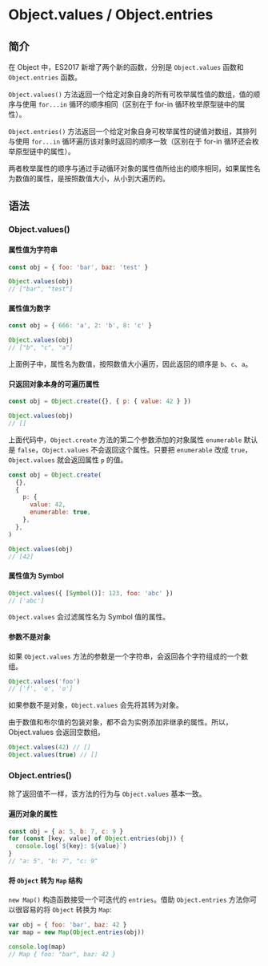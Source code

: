 # Object.values / Object.entries

## 简介

在 Object 中，ES2017 新增了两个新的函数，分别是 `Object.values` 函数和 `Object.entries` 函数。

`Object.values()` 方法返回一个给定对象自身的所有可枚举属性值的数组，值的顺序与使用 `for...in` 循环的顺序相同（区别在于 for-in 循环枚举原型链中的属性）。

`Object.entries()` 方法返回一个给定对象自身可枚举属性的键值对数组，其排列与使用 `for...in` 循环遍历该对象时返回的顺序一致（区别在于 for-in 循环还会枚举原型链中的属性）。

两者枚举属性的顺序与通过手动循环对象的属性值所给出的顺序相同，如果属性名为数值的属性，是按照数值大小，从小到大遍历的。

## 语法

### Object.values()

#### 属性值为字符串

```javascript
const obj = { foo: 'bar', baz: 'test' }

Object.values(obj)
// ["bar", "test"]
```

#### 属性值为数字

```javascript
const obj = { 666: 'a', 2: 'b', 8: 'c' }

Object.values(obj)
// ["b", "c", "a"]
```

上面例子中，属性名为数值，按照数值大小遍历，因此返回的顺序是 `b`、`c`、`a`。

#### 只返回对象本身的可遍历属性

```javascript
const obj = Object.create({}, { p: { value: 42 } })

Object.values(obj)
// []
```

上面代码中，`Object.create` 方法的第二个参数添加的对象属性 `enumerable` 默认是 `false`，`Object.values` 不会返回这个属性。只要把 `enumerable` 改成 `true`，`Object.values` 就会返回属性 `p` 的值。

```javascript
const obj = Object.create(
  {},
  {
    p: {
      value: 42,
      enumerable: true,
    },
  },
)

Object.values(obj)
// [42]
```

#### 属性值为 Symbol

```javascript
Object.values({ [Symbol()]: 123, foo: 'abc' })
// ['abc']
```

`Object.values` 会过滤属性名为 Symbol 值的属性。

#### 参数不是对象

如果 `Object.values` 方法的参数是一个字符串，会返回各个字符组成的一个数组。

```javascript
Object.values('foo')
// ['f', 'o', 'o']
```

如果参数不是对象，`Object.values` 会先将其转为对象。

由于数值和布尔值的包装对象，都不会为实例添加非继承的属性。所以，Object.values 会返回空数组。

```javascript
Object.values(42) // []
Object.values(true) // []
```

### Object.entries()

除了返回值不一样，该方法的行为与 `Object.values` 基本一致。

#### 遍历对象的属性

```javascript
const obj = { a: 5, b: 7, c: 9 }
for (const [key, value] of Object.entries(obj)) {
  console.log(`${key}: ${value}`)
}
// "a: 5", "b: 7", "c: 9"
```

#### 将 `Object` 转为 `Map` 结构

`new Map()` 构造函数接受一个可迭代的 `entries`。借助 `Object.entries` 方法你可以很容易的将 `Object` 转换为 `Map`:

```javascript
var obj = { foo: 'bar', baz: 42 }
var map = new Map(Object.entries(obj))

console.log(map)
// Map { foo: "bar", baz: 42 }
```
